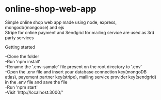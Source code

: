 # online-shop-web-app
Simple online shop web app made using node, express, mongodb(mongoose) and ejs </br>
Stripe for online payment and Sendgrid for mailing service are used as 3rd party services

Getting started </br>

-Clone the folder </br>
-Run 'npm install' </br>
-Rename the '.env-sample' file present on the root directory to '.env' </br>
-Open the .env file and insert your database connection key(mongoDB atlas), payement partner key(stripe), mailing service provider key(sendgrid) in the .env file
  and save the file
</br>
-Run 'npm start'   </br>
-Visit 'http://localhost:3000/'
